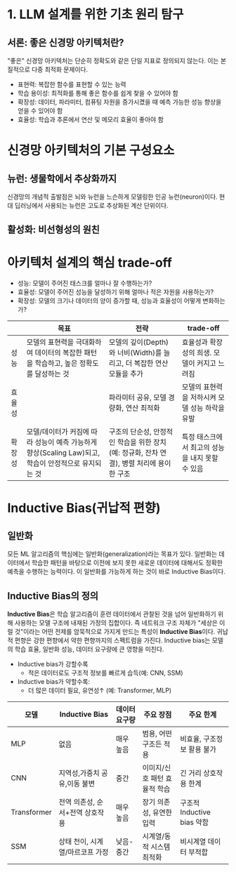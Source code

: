 # 1. LLM 설계를 위한 기초 원리 탐구

## 서론: 좋은 신경망 아키텍처란?
"좋은" 신경망 아키텍처는 단순히 정확도와 같은 단일 지표로 정의되지 않는다. 이는 본질적으로 다중 최적화 문제이다.

- 표현력: 복잡한 함수를 표현할 수 있는 능력
- 학습 용이성: 최적화를 통해 좋은 함수를 쉽게 찾을 수 있어야 함
- 확장성: 데이터, 파라미터, 컴퓨팅 자원을 증가시켰을 때 예측 가능한 성능 향상을 얻을 수 있어야 함
- 효율성: 학습과 추론에서 연산 및 메모리 효율이 좋아야 함

# 신경망 아키텍처의 기본 구성요소
## 뉴런: 생물학에서 추상화까지
신경망의 개념적 출발점은 뇌와 뉴런을 느슨하게 모델링한 인공 뉴런(neuron)이다. 
현대 딥러닝에서 사용되는 뉴런은 고도로 추상화된 계산 단위이다. 

## 활성화: 비선형성의 원친


# 아키텍처 설계의 핵심 trade-off

- 성능: 모델이 주어진 태스크를 얼마나 잘 수행하는가?
- 효율성: 모델이 주어진 성능을 달성하기 위해 얼마나 적은 자원을 사용하는가?
- 확장성: 모델의 크기나 데이터의 양이 증가할 때, 성능과 효율성이 어떻게 변화하는가?

|    |  목표 |  전략  | trade-off |
|---|---|---|---|
|성능| 모델의 표현력을 극대화하여 데이터의 복잡한 패턴을 학습하고, 높은 정확도를 달성하는 것 | 모델의 깊이(Depth)와 너비(Width)를 늘리고, 더 복잡한 연산 모듈을 추가 | 효율성과 확장성의 희생. 모델이 커지고 느려짐 |
|효율성| |파라미터 공유, 모델 경량화, 연산 최적화 | 모델의 표현력을 저하시켜 모델 성능 하락을 유발| 
|확장성|모델/데이터가 커짐에 따라 성능이 예측 가능하게 향상(Scaling Law)되고, 학습이 안정적으로 유지되는 것|구조의 단순성, 안정적인 학습을 위한 장치(예: 정규화, 잔차 연결), 병렬 처리에 용이한 구조| 특정 태스크에서 최고의 성능을 내지 못할 수 있음|

# Inductive Bias(귀납적 편향)
## 일반화
모든 ML 알고리즘의 핵심에는 일반화(generalization)라는 목표가 있다. 일반화는 데이터에서 학습한 패턴을 바탕으로 이전에 보지 못한 새로운 데이터에 대해서도 정확한 예측을 수행하는 능력이다. 이 일반화를 가능하게 하는 것이 바로 Inductive Bias이다.
## Inductive Bias의 정의
**Inductive Bias**은 학습 알고리즘이 훈련 데이터에서 관찰된 것을 넘어 일반화하기 위해 사용하는 모델 구조에 내재된 가정의 집합이다. 즉 네트워크 구조 자체가 "세상은 이럴 것"이라는 어떤 전제를 암묵적으로 가지게 만드는 특성이 **Inductive Bias**이다. 귀납적 편향은 강한 편향에서 약한 편향까지의 스펙트럼을 가진다. Inductive bias는 모델의 학습 효율, 일반화 성능, 데이터 요구량에 큰 영향을 미친다.

- Inductive bias가 강할수록
  - 적은 데이터로도 구조적 정보를 빠르게 습득(예: CNN, SSM)
- Inductive bias가 약할수록:
  - 더 많은 데이터 필요, 유연성↑ (예: Transformer, MLP)
 
| 모델 | Inductive Bias | 데이터 요구량 | 주요 장점 | 주요 한계 |
|---|---|---|---|---|
|MLP|없음|매우 높음|범용, 어떤 구조든 적용|비효율, 구조정보 활용 불가|
|CNN|지역성,가중치 공유,이동 불변|중간|이미지/신호 패턴 효율적 학습|긴 거리 상호작용 한계|
|Transformer|전역 의존성, 순서+전역 상호작용|매우 높음|장기 의존성, 유연한 입력|구조적 Inductive bias 약함|
|SSM|상태 천이, 시계열/마르코프 가정|낮음-중간|시계열/동적 시스템 최적화|비시계열 데이터 부적합|




